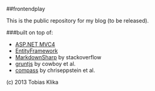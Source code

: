 ##frontendplay

This is the public repository for my blog (to be released).

###built on top of:
* [ASP.NET MVC4](http://www.asp.net/mvc)
* [EntityFramework](http://entityframework.codeplex.com/)
* [MarkdownSharp](http://code.google.com/p/markdownsharp/) by stackoverflow
* [gruntjs](https://github.com/gruntjs/grunt) by cowboy et al.
* [compass](https://github.com/chriseppstein/compass) by chriseppstein et al.

(c) 2013 Tobias Klika
